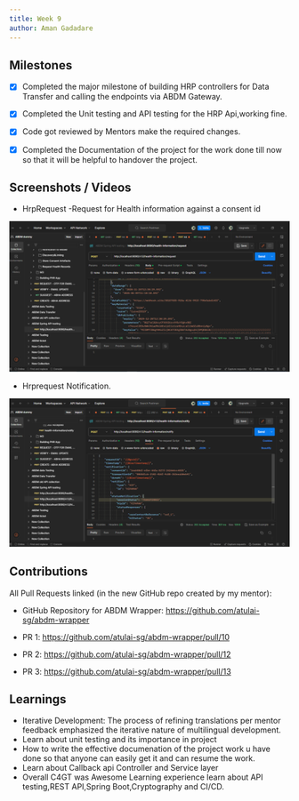 ```yaml
---
title: Week 9
author: Aman Gadadare
---
```

## Milestones
- [x] Completed the major milestone of building HRP controllers for Data Transfer  and calling the endpoints via ABDM Gateway.
- [x] Completed the Unit testing and API testing for the HRP Api,working fine.
- [x] Code got reviewed by Mentors make the required changes.
- [x] Completed the Documentation of the project for the work done till now so that it will be helpful to handover the project.
 

## Screenshots / Videos 
- HrpRequest
-Request for Health information against a consent id

![ Patient Record record  ](https://github.com/AmanGadadare/c4gt-milestones/blob/C4GT-Milestones-DT-ABDM-%5D/assets/Healthrequest.PNG?raw=true)

- Hrprequest Notification.

![ HRP Request ](https://github.com/AmanGadadare/c4gt-milestones/blob/C4GT-Milestones-DT-ABDM-%5D/assets/HrpNotify.PNG?raw=true)

## Contributions
All Pull Requests linked (in the new GitHub repo created by my mentor):

- GitHub Repository for ABDM Wrapper: https://github.com/atulai-sg/abdm-wrapper

- PR 1: https://github.com/atulai-sg/abdm-wrapper/pull/10
- PR 2: https://github.com/atulai-sg/abdm-wrapper/pull/12
- PR 3: https://github.com/atulai-sg/abdm-wrapper/pull/13



## Learnings
- Iterative Development: The process of refining translations per mentor feedback emphasized the iterative nature of multilingual development.
- Learn about unit testing and its importance in project
- How to write the effective documenation of the project work u have done so that anyone can easily get it and can resume the work.
- Learn about Callback api Controller and Service layer
- Overall  C4GT was Awesome Learning experience learn about API testing,REST API,Spring Boot,Cryptography and CI/CD.
